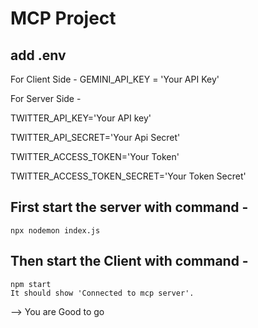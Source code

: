 # MCP Project

## add .env 
For Client Side - GEMINI_API_KEY = 'Your API Key'

For Server Side - 

TWITTER_API_KEY='Your API key'

TWITTER_API_SECRET='Your Api Secret'

TWITTER_ACCESS_TOKEN='Your Token'

TWITTER_ACCESS_TOKEN_SECRET='Your Token Secret'

## First start the server with command - 
    npx nodemon index.js

## Then start the Client with command -
    npm start 
    It should show 'Connected to mcp server'.

--> You are Good to go
